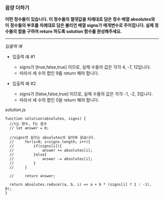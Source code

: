 ### 음양 더하기

**어떤 정수들이 있습니다. 이 정수들의 절댓값을 차례대로 담은 정수 배열 absolutes와 이 정수들의 부호를 차례대로 담은 불리언 배열 signs가 매개변수로 주어집니다. 실제 정수들의 합을 구하여 return 하도록 solution 함수를 완성해주세요.**

---

_입출력 예_

- 입출력 예 #1

  - signs가 [true,false,true] 이므로, 실제 수들의 값은 각각 4, -7, 12입니다.
  - 따라서 세 수의 합인 9를 return 해야 합니다.

- 입출력 예 #2

  - signs가 [false,false,true] 이므로, 실제 수들의 값은 각각 -1, -2, 3입니다.
  - 따라서 세 수의 합인 0을 return 해야 합니다.

_solution.js_

```
function solution(absolutes, signs) {
  //t는 양수, f는 음수
  // let answer = 0;

  //signs의 길이는 absolutes의 길이와 같습니다.
  //     for(i=0; i<signs.length; i++){
  //         if(signs[i]){
  //             answer += absolutes[i];
  //         }else{
  //             answer -= absolutes[i];
  //         }
  //     }

  //     return answer;

  return absolutes.reduce((a, b, i) => a + b * (signs[i] ? 1 : -1), 0);
}
```
